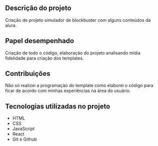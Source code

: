 
## Descrição do projeto
Criação de projeto simulador de blockbuster com alguns conteúdos da alura.

## Papel desempenhado
Criação de todo o código, elaboração do projeto analisando mídia fidelidade para criação dos templates.

## Contribuições
Não só realizei a programação do template como elaborei o código para ficar de acordo com minhas experiências na área do usuário.


## Tecnologias utilizadas no projeto
* HTML
* CSS
* JavaScript
* React
* Git e Github
